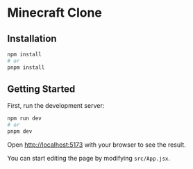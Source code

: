 # Minecraft Clone

## Installation

```bash
npm install
# or
pnpm install
```

## Getting Started

First, run the development server:

```bash
npm run dev
# or
pnpm dev
```

Open [http://localhost:5173](http://localhost:5173) with your browser to see the result.

You can start editing the page by modifying `src/App.jsx`.
